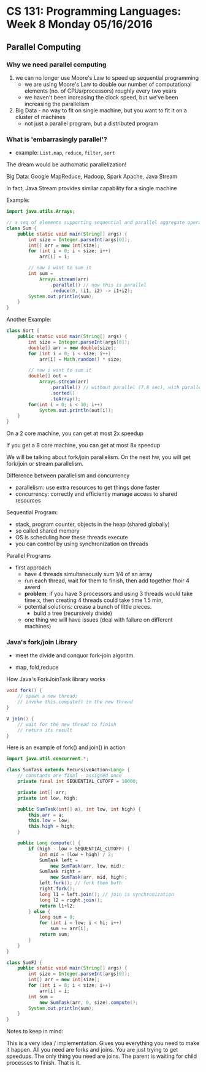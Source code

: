 # CS 131: Programming Languages: Week 8 Monday 05/16/2016

## Parallel Computing

### Why we need parallel computing

1. we can no longer use Moore's Law to speed up sequential programming
	* we are using Moore's Law to double our number of computational elements (no. of CPUs/processors) roughly every two years
	* we haven't been increasing the clock speed, but we've been increasing the parallelism
2. Big Data - no way to fit on single machine, but you want to fit it on a cluster of machines
	* not just a parallel program, but a distributed program

### What is 'embarrasingly parallel'?

* example: `List.map`, `reduce`, `filter`, `sort`

The dream would be authomatic parallelization!

Big Data: Google MapReduce, Hadoop, Spark Apache, Java Stream

In fact, Java Stream provides similar capability for a single machine

Example:

```java
import java.utils.Arrays;

// a seq of elements supporting sequential and parallel aggregate operations
class Sum {
	public static void main(String[] args) {
		int size = Integer.parseInt(args[0]);
		int[] arr = new int[size];
		for (int i = 0; i < size; i++)
			arr[i] = i;

		// now i want to sum it
		int sum =
			Arrays.stream(arr)
				.parallel() // now this is parallel
				.reduce(0, (i1, i2) -> i1+i2);
		System.out.println(sum);
	}
}
```

Another Example:

```java
class Sort {
	public static void main(String[] args) {
		int size = Integer.parseInt(args[0]);
		double[] arr = new double[size];
		for (int i = 0; i < size; i++)
			arr[i] = Math.random() * size;

		// now i want to sum it
		double[] out = 
			Arrays.stream(arr)
				.parallel() // without parallel (7.8 sec), with parallel(4 sec)
				.sorted()
				.toArray();
		for(int i = 0; i < 10; i++)
			System.out.println(out[i]);
	}
}
```

On a 2 core machine, you can get at most 2x speedup

If you get a 8 core machine, you can get at most 8x speedup

We will be talking about fork/join parallelism. On the next hw, you will get fork/join or stream parallelism.

Difference between parallelism and concurrency

* parallelism: use extra resources to get things done faster
* concurrency: correctly and efficiently manage access to shared resources

Sequential Program:

* stack, program counter, objects in the heap (shared globally)
* so called shared memory
* OS is scheduling how these threads execute
* you can control by using synchronization on threads

Parallel Programs

* first approach
	* have 4 threads simultaneously sum 1/4 of an array
	* run each thread, wait for them to finish, then add together fhoir 4 awerd
	* **problem**: if you have 3 processors and using 3 threads would take time x, then creating 4 threads could take time 1.5 min,
	* potential solutions: crease a bunch of little pieces.
		* build a tree (recursively divide)
	* one thing we will have issues (deal with failure on different machines)

### Java's fork/join Library

* meet the divide and conquor fork-join algoritm. 

* map, fold,reduce

How Java's ForkJoinTask library works

```java
void fork() {
	// spawn a new thread;
	// invoke this.compute() in the new thread
}

V join() {
	// wait for the new thread to finish
	// return its result
}
```

Here is an example of fork() and join() in action

```java
import java.util.concurrent.*;

class SumTask extends RecursiveAction<Long> {
	// constants are final - assigned once
	private final int SEQUENTIAL_CUTOFF = 10000;

	private int[] arr;
	private int low, high;

	public SumTask(int[] a), int low, int high) {
		this.arr = a;
		this.low = low;
		this.high = high;
	}

	public Long compute() {
		if (high - low > SEQUENTIAL_CUTOFF) {
			int mid = (low + high) / 2;
			SumTask left = 
				new SumTask(arr, low, mid);
			SumTask right = 
				new SumTask(arr, mid, high);
			left.fork(); // fork them both
			right.fork();
			long l1 = left.join(); // join is synchronization
			long l2 = right.join();
			return l1+l2;
		} else {
			long sum = 0;
			for (int i = low; i < hi; i++)
				sum += arr[i];
			return sum;
		}
	}
}

class SumFJ {
	public static void main(String[] args) {
		int size = Integer.parseInt(args[0]);
		int[] arr = new int[size];
		for (int i = 0; i < size; i++)
			arr[i] = i;
		int sum = 
			new SumTask(arr, 0, size).compute();
		System.out.println(sum);
	}
}
```

Notes to keep in mind:

This is a very idea / implementation. Gives you everything you need to make it happen. All you need are forks and joins. You are just trying to get speedups. The only thing you need are joins. The parent is waiting for child processes to finish. That is it.